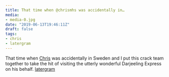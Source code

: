 ```yaml
---
title: That time when @chrismhs was accidentally in…
media:
- media-0.jpg
date: "2019-06-13T19:46:11Z"
draft: false
tags:
- chris
- latergram
---
```

That time when [Chris](/tags/chris) was accidentally in Sweden and I put this crack team together to take the hit of visiting the utterly wonderful Darjeeling Express on his behalf. [latergram](/tags/latergram)
